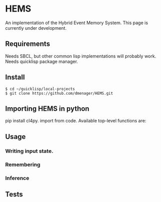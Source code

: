# HEMS
An implementation of the Hybrid Event Memory System. This page is currently under development.

## Requirements
Needs SBCL, but other common lisp implementations will probably work. Needs quicklisp package manager.

## Install
```
$ cd ~/quicklisp/local-projects
$ git clone https://github.com/dmenager/HEMS.git
```

## Importing HEMS in python
pip install cl4py. import from code. Available top-level functions are:

## Usage
### Writing input state.
### Remembering
### Inference

## Tests

